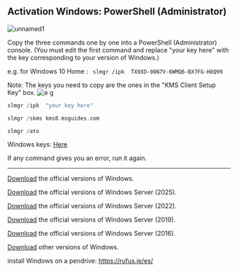 ##  **Activation Windows: PowerShell (Administrator)**

![unnamed1](https://github.com/user-attachments/assets/fb888c6c-bc4c-4a09-ace1-b0fca9a09f94)


Copy the three commands one by one into a PowerShell (Administrator) console. (You must edit the first command and replace "your key here" with the key corresponding to your version of Windows.) 


e.g.  for Windows 10 Home :  ``` slmgr /ipk  TX9XD-98N7V-6WMQ6-BX7FG-H8Q99```


Note: The keys you need to copy are the ones in the "KMS Client Setup Key" box.
![e g](https://github.com/user-attachments/assets/bc846e65-4b7e-4e42-9fa3-b316b0a26292)





```c++
slmgr /ipk  "your key here"
```
```c++
slmgr /skms kms8.msguides.com
```
```c++
slmgr /ato
```



Windows keys: [Here](https://drive.google.com/file/d/1aM7cFonGmtos2RSNWudJH838wkwNzNfG/view)

If any command gives you an error, run it again.

---

[Download](https://www.microsoft.com/es-es/software-download) the official versions of Windows.

[Download](https://www.microsoft.com/es-mx/evalcenter/download-windows-server-2025) the official versions of Windows Server (2025).

[Download](https://www.microsoft.com/es-mx/evalcenter/download-windows-server-2022) the official versions of Windows Server (2022).

[Download](https://www.microsoft.com/es-mx/evalcenter/download-windows-server-2019) the official versions of Windows Server (2019).

[Download](https://www.microsoft.com/es-mx/evalcenter/download-windows-server-2016) the official versions of Windows Server (2016).

[Download](https://os.click/en) other versions of Windows.


install Windows on a pendrive: https://rufus.ie/es/
